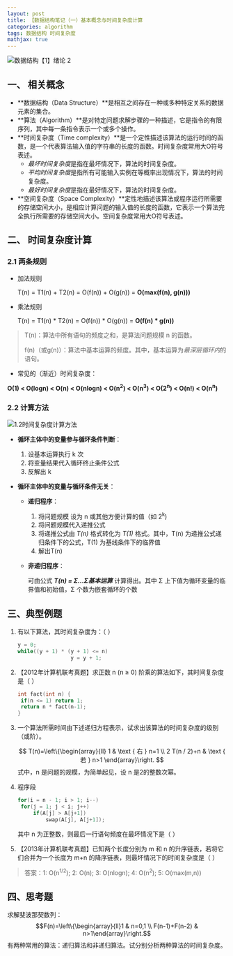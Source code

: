 ```yaml
---
layout: post
title: 【数据结构笔记（一）基本概念与时间复杂度计算
categories: algorithm
tags: 数据结构 时间复杂度
mathjax: true
---
```


![数据结构【1】绪论 2](https://i.loli.net/2021/11/22/sDhYTbfZPFL7tuA.png)

## 一、 相关概念

- **数据结构（Data Structure）**是相互之间存在一种或多种特定关系的数据元素的集合。
- **算法（Algorithm）**是对特定问题求解步骤的一种描述，它是指令的有限序列，其中每一条指令表示一个或多个操作。
- **时间复杂度（Time complexity）**是一个定性描述该算法的运行时间的函数，是一个代表算法输入值的字符串的长度的函数。时间复杂度常用大O符号表述。
  - *最坏时间复杂度*是指在最坏情况下，算法的时间复杂度。
  - *平均时间复杂度*是指所有可能输入实例在等概率出现情况下，算法的时间复杂度。
  - *最好时间复杂度*是指在最好情况下，算法的时间复杂度。
- **空间复杂度（Space Complexity）**定性地描述该算法或程序运行所需要的存储空间大小，是相应计算问题的输入值的长度的函数，它表示一个算法完全执行所需要的存储空间大小。空间复杂度常用大O符号表述。

## 二、 时间复杂度计算

### 2.1 两条规则

- 加法规则

  T(n) = T1(n) + T2(n) = O(f(n)) + O(g(n)) = **O(max(f(n), g(n)))**

- 乘法规则

  T(n) = T1(n) * T2(n) = O(f(n)) * O(g(n)) = **O(f(n) * g(n))**

> T(n)：算法中所有语句的频度之和，是算法问题规模 n 的函数。
>
> f(n)（或g(n)）：算法中基本运算的频度。其中，基本运算为*最深层循环内*的语句。

- 常见的（渐近）时间复杂度：

**O(1) < O(logn) < O(n) < O(nlogn) < O(n<sup>2</sup>) < O(n<sup>3</sup>) < O(2<sup>n</sup>) < O(n!) < O(n<sup>n</sup>)**

### 2.2 计算方法

![1.2时间复杂度计算方法](https://i.loli.net/2021/11/22/VhrANwI2MD8Q51Z.png)

- **循环主体中的变量参与循环条件判断**：

  1. 设基本运算执行 k 次
  2. 将变量结果代入循环终止条件公式
  3. 反解出 k

- **循环主体中的变量与循环条件无关**：

  - **递归程序**：

    1. 将问题规模 设为 n 或其他方便计算的值（如 2<sup>k</sup>)
    2. 将问题规模代入递推公式
    3. 将递推公式由 *T(n)* 格式转化为 *T(1)* 格式。其中，T(n) 为递推公式递归条件下的公式，T(1) 为基线条件下的临界值
    4. 解出T(n)

  - **非递归程序**：

    可由公式 ***T(n) = Σ...Σ基本运算*** 计算得出。其中 Σ 上下值为循环变量的临界值和初始值，Σ 个数为嵌套循环的个数

## 三、典型例题

1. 有以下算法，其时间复杂度为：（               ）

   ```c
   y = 0;
   while((y + 1) * (y + 1) <= n) 
   					y = y + 1;
   ```

2. 【2012年计算机联考真题】求正数 n (n ≥ 0) 阶乘的算法如下，其时间复杂度是（             ）

   ```c
   int fact(int n) {
   	if(n <= 1) return 1;
   	return n * fact(n-1);
   }
   ```

3. 一个算法所需时间由下述递归方程表示，试求出该算法的时间复杂度的级别（或阶）。

   $$
   T(n)=\left\{\begin{array}{ll}
   1 & \text { 右 } n=1 \\
   2 T(n / 2)+n & \text { 若 } n>1
   \end{array}\right.
   $$
   式中，n 是问题的规模，为简单起见，设 n 是2的整数次幂。

4. 程序段

   ```c
   for(i = n - 1; i > 1; i--)
   	for(j = 1; j < i; j++)
   		if(A[j] > A[j+1])
   			swap(A[j], A[j+1]);
   ```

   其中 n 为正整数，则最后一行语句频度在最坏情况下是（           ）

5. 【2013年计算机联考真题】已知两个长度分别为 m 和 n 的升序链表，若将它们合并为一个长度为 m+n 的降序链表，则最坏情况下的时间复杂度是（           ）

> 答案：1: O(n<sup>1/2</sup>); 2: O(n); 3: O(nlogn); 4: O(n<sup>2</sup>); 5: O(max(m,n))

## 四、思考题

求解斐波那契数列：$$F(n)=\left\{\begin{array}{ll}1 & n=0,1 \\ F(n-1)+F(n-2) & n>1\end{array}\right.$$ 有两种常用的算法：递归算法和非递归算法。试分别分析两种算法的时间复杂度。

